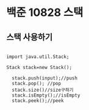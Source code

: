 # 백준 10828 스택 

## 스택 사용하기
<pre>
<code>
import java.util.Stack;

Stack<Integer> stack=new Stack<Integer>();
  
  stack.push(input);//push
  stack.pop(); //pop
  stack.size()//size구하기
  stack.isEmpty();//isEmpty
  stack.peek();//peek
